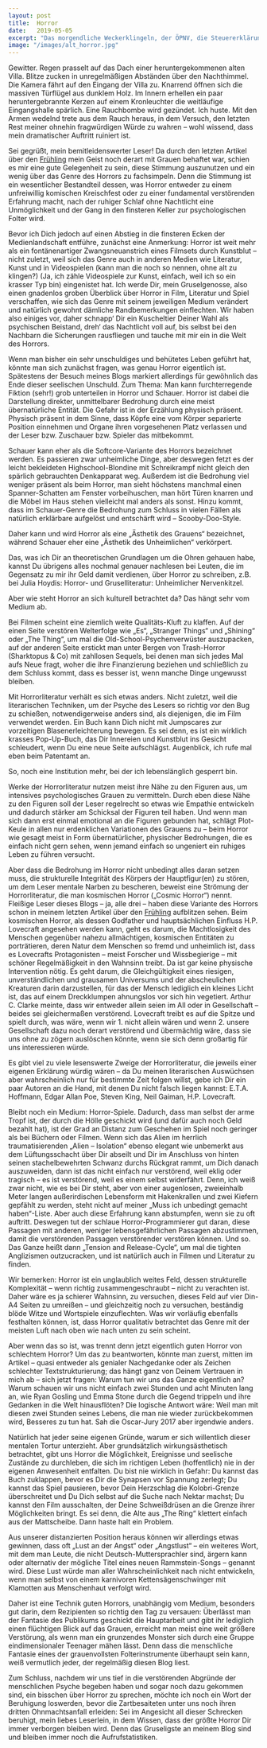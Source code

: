 ```yaml
---
layout: post
title:  Horror
date:   2019-05-05
excerpt: "Das morgendliche Weckerklingeln, der ÖPNV, die Steuererklärung. Das Leben quillt geradezu über vor furchteinflößenden Gestalten, Gegenständen und Geschehnissen. Zum Glück gibt es Eskapismus, die Flucht vor der Wirklichkeit, in Form von Filmen, Büchern und Spielen. Und wohin fliehen wir teils vor dem Schrecken des Alltags? In den Horror. Wohin auch sonst?"
image: "/images/alt_horror.jpg"
---
```


Gewitter. Regen prasselt auf das Dach einer heruntergekommenen alten Villa. Blitze zucken in unregelmäßigen Abständen über den Nachthimmel. Die Kamera fährt auf den Eingang der Villa zu. Knarrend öffnen sich die massiven Türflügel aus dunklem Holz. Im Innern erhellen ein paar heruntergebrannte Kerzen auf einem Kronleuchter die weitläufige Eingangshalle spärlich. Eine Rauchbombe wird gezündet. Ich huste. Mit den Armen wedelnd trete aus dem Rauch heraus, in dem Versuch, den letzten Rest meiner ohnehin fragwürdigen Würde zu wahren – wohl wissend, dass mein dramatischer Auftritt ruiniert ist.

Sei gegrüßt, mein bemitleidenswerter Leser! Da durch den letzten Artikel über den [Frühling](http://dieaffenschaukel.de/blog/Der_Fr%C3%BChling/) mein Geist noch derart mit Grauen behaftet war, schien es mir eine gute Gelegenheit zu sein, diese Stimmung auszunutzen und ein wenig über das Genre des Horrors zu fachsimpeln. Denn die Stimmung ist ein wesentlicher Bestandteil dessen, was Horror entweder zu einem unfreiwillig komischen Kreischfest oder zu einer fundamental verstörenden Erfahrung macht, nach der ruhiger Schlaf ohne Nachtlicht eine Unmöglichkeit und der Gang in den finsteren Keller zur psychologischen Folter wird.

Bevor ich Dich jedoch auf einen Abstieg in die finsteren Ecken der Medienlandschaft entführe, zunächst eine Anmerkung: Horror ist weit mehr als ein fontänenartiger Zwangsneuanstrich eines Filmsets durch Kunstblut – nicht zuletzt, weil sich das Genre auch in anderen Medien wie Literatur, Kunst und in Videospielen (kann man die noch so nennen, ohne alt zu klingen?) (Ja, ich zähle Videospiele zur Kunst, einfach, weil ich so ein krasser Typ bin) eingenistet hat. Ich werde Dir, mein Gruselgenosse, also einen gnadenlos groben Überblick über Horror in Film, Literatur und Spiel verschaffen, wie sich das Genre mit seinem jeweiligen Medium verändert und natürlich gewohnt dämliche Randbemerkungen einflechten. Wir haben also einiges vor, daher schnapp‘ Dir ein Kuscheltier Deiner Wahl als psychischen Beistand, dreh‘ das Nachtlicht voll auf, bis selbst bei den Nachbarn die Sicherungen rausfliegen und tauche mit mir ein in die Welt des Horrors.

Wenn man bisher ein sehr unschuldiges und behütetes Leben geführt hat, könnte man sich zunächst fragen, was genau Horror eigentlich ist. Spätestens der Besuch meines Blogs markiert allerdings für gewöhnlich das Ende dieser seelischen Unschuld. Zum Thema: Man kann furchterregende Fiktion (sehr!) grob unterteilen in Horror und Schauer. Horror ist dabei die Darstellung direkter, unmittelbarer Bedrohung durch eine meist übernatürliche Entität. Die Gefahr ist in der Erzählung physisch präsent. Physisch präsent in dem Sinne, dass Köpfe eine vom Körper separierte Position einnehmen und Organe ihren vorgesehenen Platz verlassen und der Leser bzw. Zuschauer bzw. Spieler das mitbekommt.

Schauer kann eher als die Softcore-Variante des Horrors bezeichnet werden. Es passieren zwar unheimliche Dinge, aber deswegen fetzt es der leicht bekleideten Highschool-Blondine mit Schreikrampf nicht gleich den spärlich gebrauchten Denkapparat weg. Außerdem ist die Bedrohung viel weniger präsent als beim Horror, man sieht höchstens manchmal einen Spanner-Schatten am Fenster vorbeihuschen, man hört Türen knarren und die Möbel im Haus stehen vielleicht mal anders als sonst. Hinzu kommt, dass im Schauer-Genre die Bedrohung zum Schluss in vielen Fällen als natürlich erklärbare aufgelöst und entschärft wird – Scooby-Doo-Style.

Daher kann und wird Horror als eine „Ästhetik des Grauens“ bezeichnet, während Schauer eher eine „Ästhetik des Unheimlichen“ verkörpert.

Das, was ich Dir an theoretischen Grundlagen um die Ohren gehauen habe, kannst Du übrigens alles nochmal genauer nachlesen bei Leuten, die im Gegensatz zu mir ihr Geld damit verdienen, über Horror zu schreiben, z.B. bei Julia Hoydis: Horror- und Gruselliteratur: Unheimlicher Nervenkitzel.

Aber wie steht Horror an sich kulturell betrachtet da? Das hängt sehr vom Medium ab.

Bei Filmen scheint eine ziemlich weite Qualitäts-Kluft zu klaffen. Auf der einen Seite verstören Welterfolge wie „Es“, „Stranger Things“ und „Shining“ oder „The Thing“, um mal die Old-School-Psychenverwüster auszupacken, auf der anderen Seite erstickt man unter Bergen von Trash-Horror (Sharktopus & Co) mit zahllosen Sequels, bei denen man sich jedes Mal aufs Neue fragt, woher die ihre Finanzierung beziehen und schließlich zu dem Schluss kommt, dass es besser ist, wenn manche Dinge ungewusst bleiben.

Mit Horrorliteratur verhält es sich etwas anders. Nicht zuletzt, weil die literarischen Techniken, um der Psyche des Lesers so richtig vor den Bug zu schießen, notwendigerweise anders sind, als diejenigen, die im Film verwendet werden. Ein Buch kann Dich nicht mit Jumpscares zur vorzeitigen Blasenerleichterung bewegen. Es sei denn, es ist ein wirklich krasses Pop-Up-Buch, das Dir Innereien und Kunstblut ins Gesicht schleudert, wenn Du eine neue Seite aufschlägst. Augenblick, ich rufe mal eben beim Patentamt an.

So, noch eine Institution mehr, bei der ich lebenslänglich gesperrt bin.

Werke der Horrorliteratur nutzen meist ihre Nähe zu den Figuren aus, um intensives psychologisches Grauen zu vermitteln. Durch eben diese Nähe zu den Figuren soll der Leser regelrecht so etwas wie Empathie entwickeln und dadurch stärker am Schicksal der Figuren teil haben. Und wenn man sich dann erst einmal emotional an die Figuren gebunden hat, schlägt Plot-Keule in allen nur erdenklichen Variationen des Grauens zu – beim Horror wie gesagt meist in Form übernatürlicher, physischer Bedrohungen, die es einfach nicht gern sehen, wenn jemand einfach so ungeniert ein ruhiges Leben zu führen versucht.

Aber dass die Bedrohung im Horror nicht unbedingt alles daran setzen muss, die strukturelle Integrität des Körpers der Hauptfigur(en) zu stören, um dem Leser mentale Narben zu bescheren, beweist eine Strömung der Horrorliteratur, die man kosmischen Horror („Cosmic Horror“) nennt. Fleißige Leser dieses Blogs – ja, alle drei – haben diese Variante des Horrors schon in meinem letzten Artikel über den [Frühling](http://dieaffenschaukel.de/blog/Der_Fr%C3%BChling/) aufblitzen sehen. Beim kosmischen Horror, als dessen Godfather und hauptsächlichen Einfluss H.P. Lovecraft angesehen werden kann, geht es darum, die Machtlosigkeit des Menschen gegenüber nahezu allmächtigen, kosmischen Entitäten zu porträtieren, deren Natur dem Menschen so fremd und unheimlich ist, dass es Lovecrafts Protagonisten – meist Forscher und Wissbegierige – mit schöner Regelmäßigkeit in den Wahnsinn treibt. Da ist gar keine physische Intervention nötig. Es geht darum, die Gleichgültigkeit eines riesigen, unverständlichen und grausamen Universums und der abscheulichen Kreaturen darin darzustellen, für das der Mensch lediglich ein kleines Licht ist, das auf einem Dreckklumpen ahnungslos vor sich hin vegetiert. Arthur C. Clarke meinte, dass wir entweder allein seien im All oder in Gesellschaft – beides sei gleichermaßen verstörend. Lovecraft treibt es auf die Spitze und spielt durch, was wäre, wenn wir 1. nicht allein wären und wenn 2. unsere Gesellschaft dazu noch derart verstörend und übermächtig wäre, dass sie uns ohne zu zögern auslöschen könnte, wenn sie sich denn großartig für uns interessieren würde.

Es gibt viel zu viele lesenswerte Zweige der Horrorliteratur, die jeweils einer eigenen Erklärung würdig wären – da Du meinen literarischen Auswüchsen aber wahrscheinlich nur für bestimmte Zeit folgen willst, gebe ich Dir ein paar Autoren an die Hand, mit denen Du nicht falsch liegen kannst: E.T.A. Hoffmann, Edgar Allan Poe, Steven King, Neil Gaiman, H.P. Lovecraft.

Bleibt noch ein Medium: Horror-Spiele. Dadurch, dass man selbst der arme Tropf ist, der durch die Hölle geschickt wird (und dafür auch noch Geld bezahlt hat), ist der Grad an Distanz zum Geschehen im Spiel noch geringer als bei Büchern oder Filmen. Wenn sich das Alien im herrlich traumatisierenden „Alien – Isolation“ ebenso elegant wie unbemerkt aus dem Lüftungsschacht über Dir abseilt und Dir im Anschluss von hinten seinen stachelbewehrten Schwanz durchs Rückgrat rammt, um Dich danach auszuweiden, dann ist das nicht einfach nur verstörend, weil eklig oder tragisch – es ist verstörend, weil es einem selbst widerfährt. Denn, ich weiß zwar nicht, wie es bei Dir steht, aber von einer augenlosen, zweieinhalb Meter langen außerirdischen Lebensform mit Hakenkrallen und zwei Kiefern gepfählt zu werden, steht nicht auf meiner „Muss ich unbedingt gemacht haben“-Liste. Aber auch diese Erfahrung kann abstumpfen, wenn sie zu oft auftritt. Deswegen tut der schlaue Horror-Programmierer gut daran, diese Passagen mit anderen, weniger lebensgefährlichen Passagen abzustimmen, damit die verstörenden Passagen verstörender verstören können. Und so. Das Ganze heißt dann „Tension and Release-Cycle“, um mal die tighten Anglizismen outzucracken, und ist natürlich auch in Filmen und Literatur zu finden.

Wir bemerken: Horror ist ein unglaublich weites Feld, dessen strukturelle Komplexität – wenn richtig zusammengeschraubt – nicht zu verachten ist. Daher wäre es ja schierer Wahnsinn, zu versuchen, dieses Feld auf vier Din-A4 Seiten zu umreißen – und gleichzeitig noch zu versuchen, beständig blöde Witze und Wortspiele einzuflechten. Was wir vorläufig ebenfalls festhalten können, ist, dass Horror qualitativ betrachtet das Genre mit der meisten Luft nach oben wie nach unten zu sein scheint.

Aber wenn das so ist, was trennt denn jetzt eigentlich guten Horror von schlechtem Horror? Um das zu beantworten, könnte man zuerst, mitten im Artikel – quasi entweder als genialer Nachgedanke oder als Zeichen schlechter Textstrukturierung; das hängt ganz von Deinem Vertrauen in mich ab – sich jetzt fragen: Warum tun wir uns das Ganze eigentlich an? Warum schauen wir uns nicht einfach zwei Stunden und acht Minuten lang an, wie Ryan Gosling und Emma Stone durch die Gegend trippeln und ihre Gedanken in die Welt hinausflöten? Die logische Antwort wäre: Weil man mit diesen zwei Stunden seines Lebens, die man nie wieder zurückbekommen wird, Besseres zu tun hat. Sah die Oscar-Jury 2017 aber irgendwie anders.

Natürlich hat jeder seine eigenen Gründe, warum er sich willentlich dieser mentalen Tortur unterzieht. Aber grundsätzlich wirkungsästhetisch betrachtet, gibt uns Horror die Möglichkeit, Ereignisse und seelische Zustände zu durchleben, die sich im richtigen Leben (hoffentlich) nie in der eigenen Anwesenheit entfalten. Du bist nie wirklich in Gefahr: Du kannst das Buch zuklappen, bevor es Dir die Synapsen vor Spannung zerlegt; Du kannst das Spiel pausieren, bevor Dein Herzschlag die Kolobri-Grenze überschreitet und Du Dich selbst auf die Suche nach Nektar machst; Du kannst den Film ausschalten, der Deine Schweißdrüsen an die Grenze ihrer Möglichkeiten bringt. Es sei denn, die Alte aus „The Ring“ klettert einfach aus der Mattscheibe. Dann haste halt ein Problem.

Aus unserer distanzierten Position heraus können wir allerdings etwas gewinnen, dass oft „Lust an der Angst“ oder „Angstlust“ – ein weiteres Wort, mit dem man Leute, die nicht Deutsch-Muttersprachler sind, ärgern kann oder alternativ der mögliche Titel eines neuen Rammstein-Songs – genannt wird. Diese Lust würde man aller Wahrscheinlichkeit nach nicht entwickeln, wenn man selbst von einem karnivoren Kettensägenschwinger mit Klamotten aus Menschenhaut verfolgt wird.

Daher ist eine Technik guten Horrors, unabhängig vom Medium, besonders gut darin, dem Rezipienten so richtig den Tag zu versauen: Überlässt man der Fantasie des Publikums geschickt die Hauptarbeit und gibt ihr lediglich einen flüchtigen Blick auf das Grauen, erreicht man meist eine weit größere Verstörung, als wenn man ein grunzendes Monster sich durch eine Gruppe eindimensionaler Teenager mähen lässt. Denn dass die menschliche Fantasie eines der grauenvollsten Folterinstrumente überhaupt sein kann, weiß vermutlich jeder, der regelmäßig diesen Blog liest.

Zum Schluss, nachdem wir uns tief in die verstörenden Abgründe der menschlichen Psyche begeben haben und sogar noch dazu gekommen sind, ein bisschen über Horror zu sprechen, möchte ich noch ein Wort der Beruhigung loswerden, bevor die Zartbesaiteten unter uns noch ihren dritten Ohnmachtsanfall erleiden: Sei im Angesicht all dieser Schrecken beruhigt, mein liebes Leserlein, in dem Wissen, dass der größte Horror Dir immer verborgen bleiben wird. Denn das Gruseligste an meinem Blog sind und bleiben immer noch die Aufrufstatistiken.
